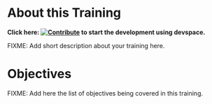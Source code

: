 # About this Training

**Click here: [![Contribute](https://www.eclipse.org/che/contribute.svg)](https://devspaces.apps.tools-na100.dev.ole.redhat.com/#https://github.com/RedHatQuickCourses/aks-test-ansible) to start the development using devspace.**

FIXME: Add short description about your training here.

# Objectives

FIXME: Add here the list of objectives being covered in this training.

